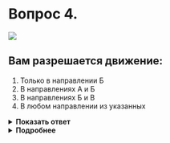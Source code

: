 # Вопрос 4.

![](https://s.drom.ru/i24228/pdd/tickets/2016/1543885115.jpg)

## Вам разрешается движение:

1. Только в направлении Б
2. В направлениях А и Б
3. В направлениях Б и В
4. В любом направлении из указанных

<details>
<summary><b>Показать ответ</b></summary>
Правильный ответ: 4
</details>
<details>
<summary><b>Подробнее</b></summary>
Знак 5.7.2 «Выезд на дорогу с односторонним движением» запрещает поворот направо, т.е. встречное движение. Разрешённые направления движения на таком пересечении - прямо, налево (в направлении стрелки на знаке) и разворот. Можете продолжить движение в любом направлении из указанных. 
(«Дорожные знаки»)
</details>